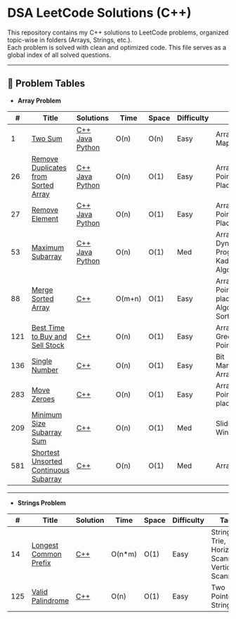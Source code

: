 # DSA LeetCode Solutions (C++)

This repository contains my C++ solutions to LeetCode problems, organized topic-wise in folders (Arrays, Strings, etc.).  
Each problem is solved with clean and optimized code. This file serves as a global index of all solved questions.

---

## 📄 Problem Tables
- **Array Problem** 

| #   | Title                                                               | Solutions                   | Time       | Space      | Difficulty | Tags                         |
|-----|----------------------------------------------------------------------|----------------------------|------------|------------|------------|------------------------------|
| 1   | [Two Sum](https://leetcode.com/problems/two-sum/)                   | [C++](./C++/001_Two_Sum.cpp)  <br> [Java](./Java/Two_Sum.java)  <br> [Python](./Python/Two_Sum.py) | O(n)       | O(n)       | Easy       | Array, Hash Map              |
| 26 | [Remove Duplicates from Sorted Array](https://leetcode.com/problems/remove-duplicates-from-sorted-array/) | [C++](./C++/26_Remove_Duplicates_from_Sorted_Array.cpp)  <br> [Java](./Java/Remove_Duplicates_from_Sorted_Array.java)  <br> [Python](./Python/Remove_Duplicates_from_Sorted_Array.py) | O(n) | O(1) |Easy | Array,Two Pointers,In-Place |
| 27 | [Remove Element](https://leetcode.com/problems/remove-element/) | [C++](./C++/27_Remove%20Element.cpp)  <br> [Java](./Java/Remove_Element.java)  <br> [Python](./Python/Remove_Element.py) | O(n) | O(1) | Easy | Array, Two Pointers, In-Place |
| 53 | [Maximum Subarray](https://leetcode.com/problems/maximum-subarray/) | [C++](./C++/53_Maximum_Subarray.cpp) <br> [Java](./Java/Maximum_Subarray.java) <br> [Python](./Python/Maximum_Subarray.py) | O(n) | O(1) | Med| Array, Dynamic Programming, Kadane's Algorithm |
| 88 | [Merge Sorted Array](https://leetcode.com/problems/merge-sorted-array/) | [C++](./C++/88_Merge_Sorted_Array.cpp) | O(m+n) | O(1) | Easy | Array, Two Pointers, In-place Algorithm, Sorting |
| 121 | [Best Time to Buy and Sell Stock](https://leetcode.com/problems/best-time-to-buy-and-sell-stock/description/) | [C++](./C++/121_Best_Time_to_Buy_and_Sell_Stock.cpp) | O(n) | O(1) | Easy | Array, Greedy, Two Pointers |
| 136 | [Single Number](https://leetcode.com/problems/single-number/) | [C++](./C++/136_Single_Number.cpp) | O(n) | O(1) | Easy | Bit Manipulation, Array, XOR |
| 283 | [Move Zeroes](https://leetcode.com/problems/move-zeroes/) | [C++](./C++/283_Move_zeroes.cpp) | O(n) | O(1) | Easy | Array, Two Pointers, In-place |
| 209 | [Minimum Size Subarray Sum](https://leetcode.com/problems/minimum-size-subarray-sum/) | [C++](./C++/209_Minimum_Size_Subarray_Sum.cpp) | O(n) | O(1) | Med | Sliding Window |
| 581 | [Shortest Unsorted Continuous Subarray](https://leetcode.com/problems/shortest-unsorted-continuous-subarray/) | [C++](./C++/581_Shortest_Unsorted_Continuous_Subarray.cpp) | O(n) | O(1) | Med | Array, Sorting |

---
- **Strings Problem**

| #   | Title                                                               | Solution                   | Time       | Space      | Difficulty | Tags                         |
|-----|---------------------------------------------------------------------|----------------------------|------------|------------|------------|------------------------------|
|  14   |     [Longest Common Prefix](https://leetcode.com/problems/longest-common-prefix/)      | [C++](./C++/14_Longest_Common_Prefix.cpp)   | O(n*m)     | O(1) | Easy|String, Trie, Horizontal Scanning, Vertical Scanning|
| 125 | [Valid Palindrome](https://leetcode.com/problems/valid-palindrome/) | [C++](./C++/125_Valid_Palindrome.cpp) | O(n) | O(1) | Easy | Two Pointers, String |
 